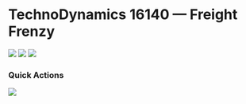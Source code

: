 # TechnoDynamics 16140 — Freight Frenzy
[![](https://img.shields.io/badge/​-Issues-red?style=flat-square&logo=GitHub)](https://github.com/techno-dynamics/freight-frenzy/issues)
[![](https://img.shields.io/badge/​-Milestones-purple?style=flat-square&logo=GitHub)](https://github.com/techno-dynamics/freight-frenzy/milestones)
[![](https://img.shields.io/badge/​-Projects-blue?style=flat-square&logo=GitHub)](https://github.com/techno-dynamics/freight-frenzy/projects/4)

### Quick Actions
[![](https://img.shields.io/badge/New-Issue-red?style=flat-square&logo=GitHub)](https://github.com/techno-dynamics/freight-frenzy/issues/new)
